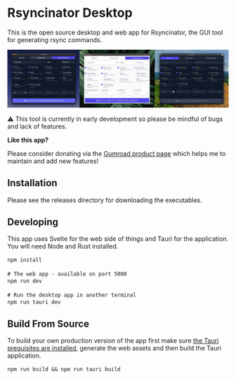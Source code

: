 # Rsyncinator Desktop

This is the open source desktop and web app for Rsyncinator, the GUI tool for generating rsync commands.

![Rsyncinator Preview on MacOS and Windows 10](/rsyncinator-preview.jpg)

⚠️ This tool is currently in early development so please be mindful of bugs and lack of features.

**Like this app?**

Please consider donating via the [Gumroad product page](https://snipline.gumroad.com/l/rsyncinator-desktop) which helps me to maintain and add new features!

## Installation

Please see the releases directory for downloading the executables.

## Developing

This app uses Svelte for the web side of things and Tauri for the application. You will need Node and Rust installed.

```
npm install

# The web app - available on port 5000
npm run dev 

# Run the desktop app in another terminal
npm run tauri dev
```

## Build From Source

To build your own production version of the app first make sure [the Tauri prequisites are installed](https://tauri.studio/en/docs/getting-started/intro), generate the web assets and then build the Tauri application.

```
npm run build && npm run tauri build
```
